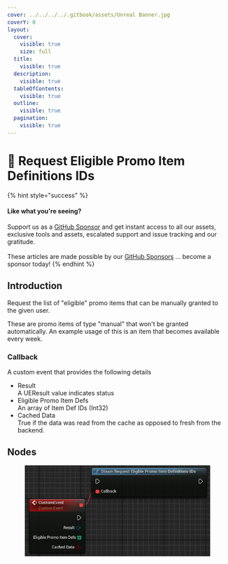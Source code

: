 ```yaml
---
cover: ../../../../.gitbook/assets/Unreal Banner.jpg
coverY: 0
layout:
  cover:
    visible: true
    size: full
  title:
    visible: true
  description:
    visible: true
  tableOfContents:
    visible: true
  outline:
    visible: true
  pagination:
    visible: true
---
```


# 🔵 Request Eligible Promo Item Definitions IDs

{% hint style="success" %}
#### Like what you're seeing?

Support us as a [GitHub Sponsor](../../../../become-a-sponsor/) and get instant access to all our assets, exclusive tools and assets, escalated support and issue tracking and our gratitude.\
\
These articles are made possible by our [GitHub Sponsors](../../../../become-a-sponsor/) ... become a sponsor today!
{% endhint %}

## Introduction

Request the list of "eligible" promo items that can be manually granted to the given user.

These are promo items of type "manual" that won't be granted automatically. An example usage of this is an item that becomes available every week.

### Callback

A custom event that provides the following details

* Result\
  A UEResult value indicates status
* Eligible Promo Item Defs\
  An array of Item Def IDs (Int32)
* Cached Data\
  True if the data was read from the cache as opposed to fresh from the backend.

## Nodes

<figure><img src="../../../../.gitbook/assets/image (24) (1).png" alt=""><figcaption></figcaption></figure>
